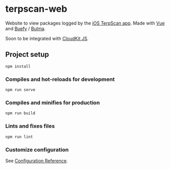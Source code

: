 # terpscan-web

Website to view packages logged by the [iOS TerpScan app](https://github.com/justinqle/terpscan). Made with [Vue](https://vuejs.org) and [Buefy](https://buefy.org) / [Bulma](https://bulma.io).

Soon to be integrated with [CloudKit JS](https://developer.apple.com/documentation/cloudkitjs).

## Project setup
```
npm install
```

### Compiles and hot-reloads for development
```
npm run serve
```

### Compiles and minifies for production
```
npm run build
```

### Lints and fixes files
```
npm run lint
```

### Customize configuration
See [Configuration Reference](https://cli.vuejs.org/config/).

